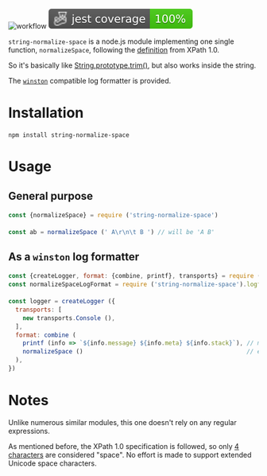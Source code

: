 ![workflow](https://github.com/do-/node-string-normalize-space/actions/workflows/main.yml/badge.svg)
![Jest coverage](./badges/coverage-jest%20coverage.svg)

`string-normalize-space` is a node.js module implementing one single function, `normalizeSpace`, following the [definition](https://www.w3.org/TR/1999/REC-xpath-19991116/#function-normalize-space) from XPath 1.0.

So it's basically like [String.prototype.trim()](https://developer.mozilla.org/en-US/docs/Web/JavaScript/Reference/Global_Objects/String/trim), but also works inside the string.

The [`winston`](https://github.com/winstonjs/winston) compatible log formatter is provided.

# Installation

```
npm install string-normalize-space
```

# Usage
## General purpose

```js
const {normalizeSpace} = require ('string-normalize-space')

const ab = normalizeSpace (' A\r\n\t B ') // will be 'A B'
```

## As a `winston` log formatter

```js
const {createLogger, format: {combine, printf}, transports} = require ('winston')
const normalizeSpaceLogFormat = require ('string-normalize-space').logform

const logger = createLogger ({
  transports: [
    new transports.Console (),
  ],
  format: combine (
    printf (info => `${info.message} ${info.meta} ${info.stack}`), // may be lots of \n
    normalizeSpace ()                                              // exactly one line
  ),
})
```

# Notes

Unlike numerous similar modules, this one doesn't rely on any regular expressions.

As mentioned before, the XPath 1.0 specification is followed, so only [4 characters](https://www.w3.org/TR/REC-xml/#NT-S) are considered "space". No effort is made to support extended Unicode space characters.
